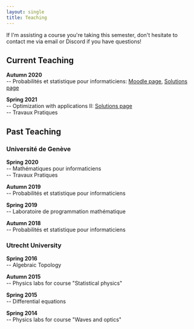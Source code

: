 ```yaml
---
layout: single
title: Teaching
---
```


If I'm assisting a course you're taking this semester, don't hesitate to contact me
via email or Discord if you have questions!

## Current Teaching
**Autumn 2020**  
-- Probabilités et statistique pour informaticiens: [Moodle page](https://moodle.unige.ch/course/view.php?id=8953), [Solutions page](https://probastat2020.readthedocs.io/fr/latest/)  

**Spring 2021**  
-- Optimization with applications II: [Solutions page](https://optimization-ii-2021.readthedocs.io/en/latest/index.html)  
-- Travaux Pratiques

## Past Teaching

### Université de Genève
**Spring 2020**  
-- Mathématiques pour informaticiens  
-- Travaux Pratiques

**Autumn 2019**  
-- Probabilités et statistique pour informaticiens

**Spring 2019**  
-- Laboratoire de programmation mathématique

**Autumn 2018**  
-- Probabilités et statistique pour informaticiens

### Utrecht University
**Spring 2016**  
-- Algebraic Topology

**Autumn 2015**  
-- Physics labs for course "Statistical physics"

**Spring 2015**  
-- Differential equations

**Spring 2014**  
-- Physics labs for course "Waves and optics"